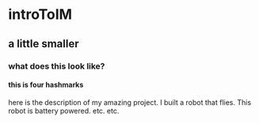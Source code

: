 # introToIM
## a little smaller
### what does this look like?
#### this is four hashmarks
here is the description of my amazing project. I built a robot that flies.
This robot is battery powered.
etc.
etc.
